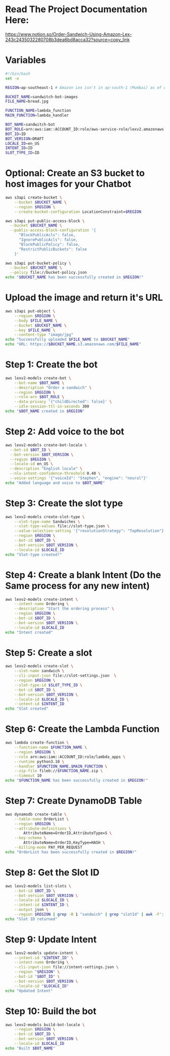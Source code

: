 # Read The Project Documentation Here: 
 https://www.notion.so/Order-Sandwich-Using-Amazon-Lex-243c2435032280708b3dea6bd8acca32?source=copy_link

# Variables 
```bash
#!/bin/bash
set -e

REGION=ap-southeast-1 # Amazon Lex isn't in ap-south-1 (Mumbai) as of writing

BUCKET_NAME=sandwitch-bot-images
FILE_NAME=bread.jpg

FUNCTION_NAME=lambda_function
MAIN_FUNCTION=lambda_handler

BOT_NAME=sandwitch-bot
BOT_ROLE=arn:aws:iam::ACCOUNT_ID:role/aws-service-role/lexv2.amazonaws.com/AWSServiceRoleForLexV2Bots_M383NX0ZTC
BOT_ID=ID
BOT_VERSION=DRAFT
LOCALE_ID=en_US
INTENT_ID=ID
SLOT_TYPE_ID=ID
```

# Optional: Create an S3 bucket to host images for your Chatbot
```bash
aws s3api create-bucket \
    --bucket $BUCKET_NAME \
    --region $REGION \
    --create-bucket-configuration LocationConstraint=$REGION

aws s3api put-public-access-block \
  --bucket $BUCKET_NAME \
  --public-access-block-configuration '{
      "BlockPublicAcls": false,
      "IgnorePublicAcls": false,
      "BlockPublicPolicy": false,
      "RestrictPublicBuckets": false
    }'

aws s3api put-bucket-policy \
  --bucket $BUCKET_NAME \
  --policy file://bucket-policy.json
echo "$BUCKET_NAME has been successfully created in $REGION!"
```

# Upload the image and return it's URL
```bash
aws s3api put-object \
    --region $REGION \
    --body $FILE_NAME \
    --bucket $BUCKET_NAME \
    --key $FILE_NAME \
    --content-type "image/jpg"
echo "Successfully uploaded $FILE_NAME to $BUCKET_NAME"
echo "URL: https://$BUCKET_NAME.s3.amazonaws.com/$FILE_NAME"
```

# Step 1: Create the bot
```bash
aws lexv2-models create-bot \
    --bot-name $BOT_NAME \
    --description "Order a sandwich" \
    --region $REGION \
    --role-arn $BOT_ROLE \
    --data-privacy '{"childDirected": false}' \
    --idle-session-ttl-in-seconds 300
echo "$BOT_NAME created in $REGION"
```

# Step 2: Add voice to the bot
```bash
aws lexv2-models create-bot-locale \
  --bot-id $BOT_ID \
  --bot-version $BOT_VERSION \
  --region $REGION \
  --locale-id en_US \
  --description "English locale" \
  --nlu-intent-confidence-threshold 0.40 \
  --voice-settings '{"voiceId": "Stephen", "engine": "neural"}'
echo "Added language and voice to $BOT_NAME"
```

# Step 3: Create the slot type
```bash
aws lexv2-models create-slot-type \
    --slot-type-name Sandwiches \
    --slot-type-values file://slot-type.json \
    --value-selection-setting '{"resolutionStrategy": "TopResolution"}' \
    --region $REGION \
    --bot-id $BOT_ID \
    --bot-version $BOT_VERSION \
    --locale-id $LOCALE_ID
echo "Slot-type created!"
```

# Step 4: Create a blank Intent (Do the Same process for any new intent)
```bash
aws lexv2-models create-intent \
    --intent-name Ordering \
    --description "Start the ordering process" \
    --region $REGION \
    --bot-id $BOT_ID \
    --bot-version $BOT_VERSION \
    --locale-id $LOCALE_ID
echo "Intent created"
```

# Step 5: Create a slot
```bash
aws lexv2-models create-slot \
    --slot-name sandwich \
    --cli-input-json file://slot-settings.json  \
    --region $REGION \
    --slot-type-id $SLOT_TYPE_ID \
    --bot-id $BOT_ID \
    --bot-version $BOT_VERSION \
    --locale-id $LOCALE_ID \
    --intent-id $INTENT_ID
echo "Slot created"
```

# Step 6: Create the Lambda Function
```bash
aws lambda create-function \
    --function-name $FUNCTION_NAME \
    --region $REGION \
    --role arn:aws:iam::ACCOUNT_ID:role/lambda_apps \
    --runtime python3.10 \
    --handler $FUNCTION_NAME.$MAIN_FUNCTION \
    --zip-file fileb://$FUNCTION_NAME.zip \
    --timeout 10
echo "$FUNCTION_NAME has been successfully created in $REGION!"
```

# Step 7: Create DynamoDB Table
```bash
aws dynamodb create-table \
    --table-name OrderList \
    --region $REGION \
    --attribute-definitions \
        AttributeName=OrderID,AttributeType=S \
    --key-schema \
        AttributeName=OrderID,KeyType=HASH \
    --billing-mode PAY_PER_REQUEST
echo "OrderList has been successfully created in $REGION!"
```

# Step 8: Get the Slot ID
```bash
aws lexv2-models list-slots \
    --bot-id $BOT_ID \
    --bot-version $BOT_VERSION \
    --locale-id $LOCALE_ID \
    --intent-id $INTENT_ID \
    --output json \
    --region $REGION | grep -B 1 "sandwich" | grep "slotId" | awk -F': ' '{print $2}' | tr -d '", '
echo "Slot ID returned"
```

# Step 9: Update Intent
```bash
aws lexv2-models update-intent \
    --intent-id "$INTENT_ID" \
    --intent-name Ordering \
    --cli-input-json file://intent-settings.json \
    --region "$REGION" \
    --bot-id "$BOT_ID" \
    --bot-version $BOT_VERSION \
    --locale-id "$LOCALE_ID"
echo "Updated Intent"
```

# Step 10: Build the bot
```bash
aws lexv2-models build-bot-locale \
    --region $REGION \
    --bot-id $BOT_ID \
    --bot-version $BOT_VERSION \
    --locale-id $LOCALE_ID
echo "Built $BOT_NAME"

```

